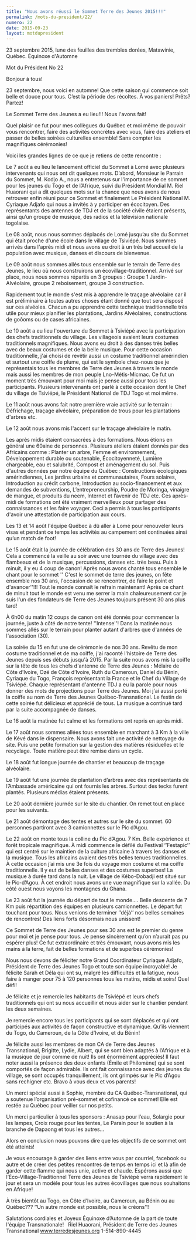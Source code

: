 ```yaml
---
title: "Nous avons réussi le Sommet Terre des Jeunes 2015!!!"
permalink: /mots-du-president/22/
numero: 22
date: 2015-09-23
layout: motdupresident
---
```

23 septembre 2015, lune des feuilles des trembles dorées, Matawinie, Québec.
Équinoxe d'Automne

Mot du Président No 22

Bonjour à tous!

23 septembre, nous voici en automne! Que cette saison qui commence soit belle et douce pour tous. C’est la période des récoltes. À vos paniers! Prêts? Partez!

Le Sommet Terre des Jeunes a eu lieu!!! Nous l'avons fait!

Quel plaisir ce fut pour mes collègues du Québec et moi même de pouvoir vous rencontrer, faire des activités concrètes avec vous, faire des ateliers et passer de belles soirées culturelles ensemble! Sans compter les magnifiques cérémonies!

Voici les grandes lignes de ce que je retiens de cette rencontre :

Le 7 août a eu lieu le lancement officiel du Sommet à Lomé avec plusieurs intervenants qui nous ont dit quelques mots. D’abord, Monsieur le Parrain du Sommet, M. Kodjo A., nous a entretenus sur l'importance de ce sommet pour les jeunes du Togo et de l’Afrique, suivi du Président Mondial M. Riel Huaorani qui a dit quelques mots sur la chance que nous avons de nous retrouver enfin réuni pour ce Sommet et finalement Le Président National M. Cyriaque Adjafo qui nous a invités à y participer en écocitoyen. Des représentants des antennes de TDJ et de la société civile étaient présents, ainsi qu’un groupe de musique, des radios et la télévision nationale togolaise.

Le 08 août, nous nous sommes déplacés de Lomé jusqu’au site du Sommet qui était proche d'une école dans le village de Tsiviépé. Nous sommes arrivés dans l'après midi et nous avons eu droit à un très bel accueil de la population avec musique, danses et discours de bienvenue.

Le 09 août nous sommes allés tous ensemble sur le terrain de Terre des Jeunes, le lieu où nous construirons un écovillage-traditionnel. Arrivé sur place, nous nous sommes répartis en 3 groupes : Groupe 1 Jardin-Alvéolaire, groupe 2 reboisement, groupe 3 construction.

Rapidement tout le monde s'est mis à apprendre le traçage alvéolaire car il est préliminaire à toutes autres choses étant donné que tout sera disposé sur ces alvéoles. Chacun a pu apprendre cette technique traditionnelle très utile pour mieux planifier les plantations, Jardins Alvéolaires, constructions de goôoms ou de cases africaines.

Le 10 août a eu lieu l'ouverture du Sommet à Tsiviépé avec la participation des chefs traditionnels du village. Les villageois avaient leurs costumes traditionnels magnifiques. Nous avons eu droit à des danses très belles avec de beaux costumes et de la belle musique. Pour cette occasion traditionnelle, j'ai choisi de revêtir aussi un costume traditionnel amérindien et surtout une coiffe de plume, qui est le symbole chez-nous que je représentais tous les membres de Terre des Jeunes à travers le monde mais aussi les membres de mon peuple Lno-Métis-Micmac. Ce fut un moment très émouvant pour moi mais je pense aussi pour tous les participants. Plusieurs intervenants ont parlé à cette occasion dont le Chef du village de Tsiviépé, le Président National de TDJ Togo et moi même.

Le 11 août nous avons fait notre première vraie activité sur le terrain : Défrichage, traçage alvéolaire, préparation de trous pour les plantations d'arbres etc.

Le 12 août nous avons mis l'accent sur le traçage alvéolaire le matin.

Les après midis étaient consacrées à des formations. Nous étions en général une 60aine de personnes. Plusieurs ateliers étaient donnés par des Africains comme : Planter un arbre, Femme et environnement, Développement durable ou soutenable, Écocitoyenneté, Lumière chargeable, eau et salubrité, Compost et aménagement du sol. Puis d'autres données par notre équipe du Québec : Constructions écologiques amérindiennes, Les jardins urbains et communautaires, Fours solaires, Introduction au crédit carbone, Introduction au socio-financement et aux demandes de subventions, L’entrepreneurship, Poudre de Moringa, vinaigre de mangue, et produits du neem, Internet et l’avenir de TDJ etc. Ces après-midi de formations ont été vraiment merveilleux pour partager des connaissances et les faire voyager. Ceci a permis à tous les participants d'avoir une attestation de participation aux cours.

Les 13 et 14 août l'équipe Québec à dû aller à Lomé pour renouveler leurs visas et pendant ce temps les activités au campement ont continuées ainsi qu’un match de foot!

Le 15 août était la journée de célébration des 30 ans de Terre des Jeunes! Cela a commencé la veille au soir avec une tournée du village avec des flambeaux et de la musique, percussions, danses etc. très beau. Puis à minuit, il y eu 4 coup de canon! Après nous avons chanté tous ensemble le chant pour le sommet '' C'est le sommet de terre des jeunes, on fête ensemble nos 30 ans, l'occasion de se rencontrer, de faire le point et d'avancer''!!! Tout le monde connaît le refrain maintenant! Après ce chant de minuit tout le monde est venu me serrer la main chaleureusement car je suis l'un des fondateurs de Terre des Jeunes toujours présent 30 ans plus tard!

À 6h00 du matin 12 coups de canon ont été donnés pour commencer la journée, juste à côté de notre tente! ''Intense''! Dans la matinée nous sommes allés sur le terrain pour planter autant d'arbres que d'années de l'association (30).

La soirée du 15 en fut une de cérémonie de nos 30 ans. Revêtu de mon costume traditionnel et de ma coiffe, j'ai raconté l'histoire de Terre des Jeunes depuis ses débuts jusqu'à 2015. Par la suite nous avons mis la coiffe sur la tête de tous les chefs d'antenne de Terre des Jeunes : Mélaire de Côte d’Ivoire, Ozé de Côte d’Ivoire, Ruth du Cameroun, Daniel du Bénin, Cyriaque du Togo, François représentant la France et le Chef du Village de Tsiviépé. Chaque représentant d'antenne TDJ a eu la parole pour nous donner des mots de projections pour Terre des Jeunes. Moi j'ai aussi porté la coiffe au nom de Terre des Jeunes Québec-Transnational. Le festin de cette soirée fut délicieux et apprécié de tous. La musique a continué tard par la suite accompagnée de danses.

Le 16 août la matinée fut calme et les formations ont repris en après midi.

Le 17 août nous sommes allées tous ensemble en marchant à 3 Km à la ville de Kévé dans le dispensaire. Nous avons fait une activité de nettoyage du site. Puis une petite formation sur la gestion des matières résiduelles et le recyclage. Toute matière peut être remise dans un cycle.

Le 18 août fut longue journée de chantier et beaucoup de traçage alvéolaire.

Le 19 août fut une journée de plantation d’arbres avec des représentants de l’Ambassade américaine qui ont fournis les arbres. Surtout des tecks furent plantés. Plusieurs médias étaient présents.

Le 20 août dernière journée sur le site du chantier. On remet tout en place pour les suivants.

Le 21 août démontage des tentes et autres sur le site du sommet. 60 personnes partiront avec 3 camionnettes sur le Pic d’Agou.

Le 22 août on monte tous la colline du Pic d’Agou. 7 Km. Belle expérience et forêt tropicale magnifique. À midi commence le défilé du Festival ‘’Festapic’’ qui est centré sur le maintien de la culture africaine à travers les danses et la musique. Tous les africains avaient des très belles tenues traditionnelles. À cette occasion j’ai mis une 3e fois du voyage mon costume et ma coiffe traditionnelle. Il y eut de belles danses et des costumes superbes! La musique à durée tard dans la nuit. Le village de Kébo-Dobadji est situé sur le Pic-d’Agou. À cet endroit nous avons une vue magnifique sur la vallée. Du côté ouest nous voyons les montagnes du Ghana.

Le 23 août fut la journée du départ de tout le monde…. Belle descente de 7 Km puis répartition des équipes en plusieurs camionnettes. Le départ fut touchant pour tous. Nous venions de terminer ‘’déjà’’ nos belles semaines de rencontres! Des liens forts désormais nous unissent!

Ce Sommet de Terre des Jeunes pour ses 30 ans est le premier du genre pour moi et je pense pour tous. Je pense sincèrement qu’on n’aurait pas pu espérer plus! Ce fut extraordinaire et très émouvant, nous avons mis les mains à la terre, fait de belles formations et de superbes cérémonies!

Nous nous devons de féliciter notre Grand Coordinateur Cyriaque Adjafo, Président de Terre des Jeunes Togo et toute son équipe incroyable! Je félicite Sarah et Déla qui ont su, malgré les difficultés et la fatigue, nous faire à manger pour 75 à 120 personnes tous les matins, midis et soirs! Quel défi!

Je félicite et je remercie les habitants de Tsiviépé et leurs chefs traditionnels qui ont su nous accueillir et nous aider sur le chantier pendant les deux semaines.

Je remercie encore tous les participants qui se sont déplacés et qui ont participés aux activités de façon constructive et dynamique. Qu’ils viennent du Togo, du Cameroun, de la Côte d’Ivoire, et du Bénin!

Je félicite aussi les membres de mon CA de Terre des Jeunes Transnational, Brigitte, Lydie, Albert, qui se sont bien adaptés à l’Afrique et à la musique de jour comme de nuit! Ils ont énormément appréciés! Il faut noter aussi la présence des deux enfants (Émile et Philomène) qui se sont comportés de façon admirable. Ils ont fait connaissance avec des jeunes du village, se sont occupés tranquillement, ils ont grimpés sur le Pic d’Agou sans rechigner etc. Bravo à vous deux et vos parents!

Un merci spécial aussi à Sophie, membre du CA Québec-Transnational, qui a soutenue l’organisation pré-sommet et cofinancé ce sommet! Elle est restée au Québec pour veiller sur nos petits.

Un merci particulier à tous les sponsors : Anasap pour l’eau, Solargie pour les lampes, Croix rouge pour les tentes, Le Parain pour le soutien à la branche de Dapaong et tous les autres...

Alors en conclusion nous pouvons dire que les objectifs de ce sommet ont été atteints!

Je vous encourage à garder des liens entre vous par courriel, facebook ou autre et de créer des petites rencontres de temps en temps ici et là afin de garder cette flamme qui nous unie, active et chaude.
Espérons aussi que l’Éco-Village-Traditionnel Terre des Jeunes de Tsiviépé verra rapidement le jour et sera un modèle pour tous les autres écovillages que nous souhaitons en Afrique!

À très bientôt au Togo, en Côte d’Ivoire, au Cameroun, au Bénin ou au Québec???
‘’Un autre monde est possible, nous le créons’’!

Salutations cordiales et Joyeux Équinoxe d’Automne de la part de toute l'équipe Transnationale!
 
Riel Huaorani,
Président de Terre des Jeunes Transnational
www.terredesjeunes.org 1-514-890-4445
 

